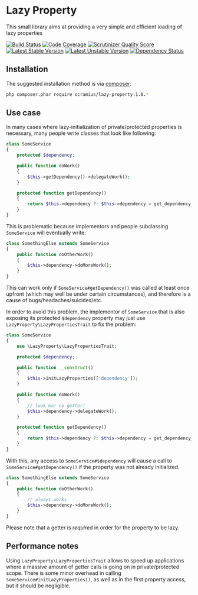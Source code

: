 # Lazy Property

This small library aims at providing a very simple and efficient loading of lazy properties

[![Build Status](https://travis-ci.org/Ocramius/LazyProperty.png?branch=master)](https://travis-ci.org/Ocramius/LazyProperty)
[![Code Coverage](https://scrutinizer-ci.com/g/Ocramius/LazyProperty/badges/coverage.png?s=e66a6e178d3bd3928562c2f87ded32321d00665e)](https://scrutinizer-ci.com/g/Ocramius/LazyProperty/)
[![Scrutinizer Quality Score](https://scrutinizer-ci.com/g/Ocramius/LazyProperty/badges/quality-score.png?s=a9ba5b80c811ffd9fd552f160ca6a5ac7b959736)](https://scrutinizer-ci.com/g/Ocramius/LazyProperty/)
[![Latest Stable Version](https://poser.pugx.org/ocramius/lazy-property/v/stable.png)](https://packagist.org/packages/ocramius/lazy-property)
[![Latest Unstable Version](https://poser.pugx.org/ocramius/lazy-property/v/unstable.png)](https://packagist.org/packages/ocramius/lazy-property)
[![Dependency Status](https://www.versioneye.com/php/ocramius:lazy-property/dev-master/badge.png)](https://www.versioneye.com/php/ocramius:lazy-property/dev-master)

## Installation

The suggested installation method is via [composer](https://getcomposer.org/):

```sh
php composer.phar require ocramius/lazy-property:1.0.*
```

## Use case

In many cases where lazy-initialization of private/protected properties is necessary,
many people write classes that look like following:

```php
class SomeService
{
    protected $dependency;

    public function doWork()
    {
        $this->getDependency()->delegateWork();
    }

    protected function getDependency()
    {
        return $this->dependency ?: $this->dependency = get_dependency_somehow();
    }
}
```

This is problematic because implementors and people subclassing `SomeService` will eventually
write:

```php
class SomethingElse extends SomeService
{
    public function doOtherWork()
    {
        $this->dependency->doMoreWork();
    }
}
```

This can work only if `SomeService#getDependency()` was called at least once upfront (which
may well be under certain circumstances), and therefore is a cause of bugs/headaches/suicides/etc.

In order to avoid this problem, the implementor of `SomeService` that is also exposing
its protected `$dependency` property may just use `LazyProperty\LazyPropertiesTrait` to fix the problem:


```php
class SomeService
{
    use \LazyProperty\LazyPropertiesTrait;

    protected $dependency;

    public function __construct()
    {
        $this->initLazyProperties(['dependency']);
    }

    public function doWork()
    {
        // look ma! no getter!
        $this->dependency->delegateWork();
    }

    protected function getDependency()
    {
        return $this->dependency ?: $this->dependency = get_dependency_somehow();
    }
}
```

With this, any access to `SomeService#$dependency` will cause a call to
`SomeService#getDependency()` if the property was not already initialized.


```php
class SomethingElse extends SomeService
{
    public function doOtherWork()
    {
        // always works
        $this->dependency->doMoreWork();
    }
}
```

Please note that a getter is *required* in order for the property to be lazy.

## Performance notes

Using `LazyProperty\LazyPropertiesTrait` allows to speed up applications where a massive
amount of getter calls is going on in private/protected scope.
There is some minor overhead in calling `SomeService#initLazyProperties()`, as well as in
the first property access, but it should be negligible.


